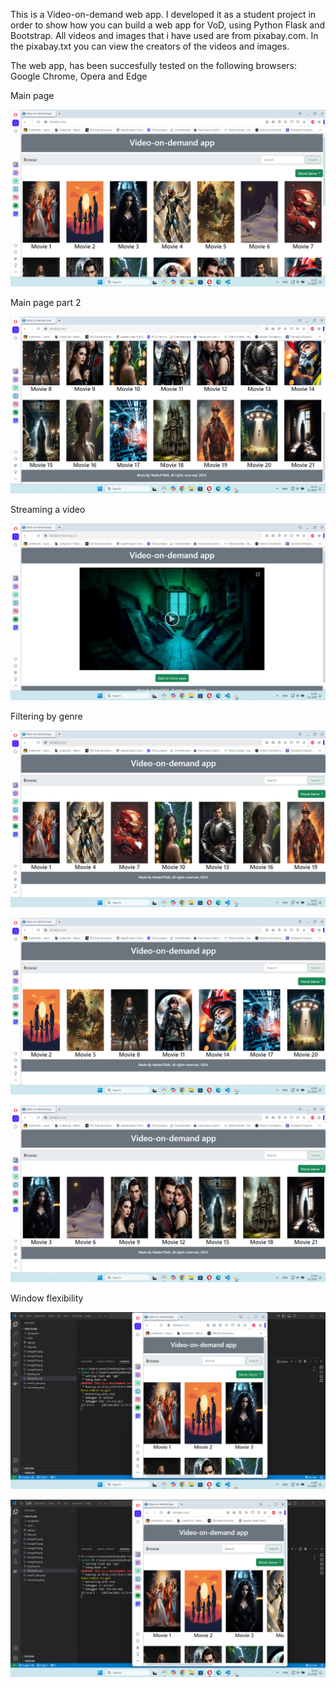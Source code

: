This is a Video-on-demand web app. I developed it as a student project in order to show how you can build a web app for VoD, using Python Flask and Bootstrap.
All videos and images that i have used are from pixabay.com. In the pixabay.txt you can view the creators of the videos and images. 


The web app, has been succesfully tested on the following browsers: Google Chrome, Opera and Edge



Main page 


![Alt text](https://raw.githubusercontent.com/OrdancheNedev/VoD-Flask/master/image01.png)


Main page part 2

![Alt text](https://raw.githubusercontent.com/OrdancheNedev/VoD-Flask/master/image02.png)

Streaming a video 

![Alt text](https://raw.githubusercontent.com/OrdancheNedev/VoD-Flask/master/streaming.png)
 
Filtering by genre

![Alt text](https://raw.githubusercontent.com/OrdancheNedev/VoD-Flask/master/image03.png)


![Alt text](https://raw.githubusercontent.com/OrdancheNedev/VoD-Flask/master/image04.png)


![Alt text](https://raw.githubusercontent.com/OrdancheNedev/VoD-Flask/master/image05.png)


Window flexibility

![Alt text](https://raw.githubusercontent.com/OrdancheNedev/VoD-Flask/master/image06.png)

![Alt text](https://raw.githubusercontent.com/OrdancheNedev/VoD-Flask/master/image07.png)
